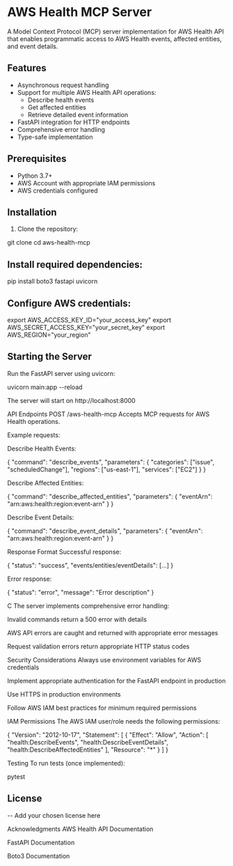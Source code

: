 # AWS Health MCP Server

A Model Context Protocol (MCP) server implementation for AWS Health API that enables programmatic access to AWS Health events, affected entities, and event details.

## Features

- Asynchronous request handling
- Support for multiple AWS Health API operations:
  - Describe health events
  - Get affected entities
  - Retrieve detailed event information
- FastAPI integration for HTTP endpoints
- Comprehensive error handling
- Type-safe implementation

## Prerequisites

- Python 3.7+
- AWS Account with appropriate IAM permissions
- AWS credentials configured

## Installation

1. Clone the repository:

git clone <repository-url>
cd aws-health-mcp



##  Install required dependencies:

pip install boto3 fastapi uvicorn



## Configure AWS credentials:

export AWS_ACCESS_KEY_ID="your_access_key"
export AWS_SECRET_ACCESS_KEY="your_secret_key"
export AWS_REGION="your_region"



## Starting the Server
Run the FastAPI server using uvicorn:

uvicorn main:app --reload


The server will start on http://localhost:8000

API Endpoints
POST /aws-health-mcp
Accepts MCP requests for AWS Health operations.

Example requests:

Describe Health Events:

{
    "command": "describe_events",
    "parameters": {
        "categories": ["issue", "scheduledChange"],
        "regions": ["us-east-1"],
        "services": ["EC2"]
    }
}



Describe Affected Entities:

{
    "command": "describe_affected_entities",
    "parameters": {
        "eventArn": "arn:aws:health:region:event-arn"
    }
}



Describe Event Details:

{
    "command": "describe_event_details",
    "parameters": {
        "eventArn": "arn:aws:health:region:event-arn"
    }
}



Response Format
Successful response:

{
    "status": "success",
    "events/entities/eventDetails": [...]
}



Error response:

{
    "status": "error",
    "message": "Error description"
}


C
The server implements comprehensive error handling:

Invalid commands return a 500 error with details

AWS API errors are caught and returned with appropriate error messages

Request validation errors return appropriate HTTP status codes

Security Considerations
Always use environment variables for AWS credentials

Implement appropriate authentication for the FastAPI endpoint in production

Use HTTPS in production environments

Follow AWS IAM best practices for minimum required permissions

IAM Permissions
The AWS IAM user/role needs the following permissions:

{
    "Version": "2012-10-17",
    "Statement": [
        {
            "Effect": "Allow",
            "Action": [
                "health:DescribeEvents",
                "health:DescribeEventDetails",
                "health:DescribeAffectedEntities"
            ],
            "Resource": "*"
        }
    ]
}



Testing
To run tests (once implemented):

pytest



## License
-- Add your chosen license here



Acknowledgments
AWS Health API Documentation

FastAPI Documentation

Boto3 Documentation


